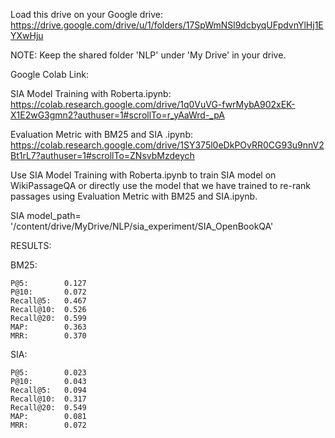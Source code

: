 Load this drive on your Google drive:
https://drive.google.com/drive/u/1/folders/17SpWmNSl9dcbyqUFpdvnYlHj1EYXwHju


NOTE: Keep the shared folder 'NLP' under 'My Drive' in your drive.

Google Colab Link:

SIA Model Training with Roberta.ipynb:          https://colab.research.google.com/drive/1q0VuVG-fwrMybA902xEK-X1E2wG3gmn2?authuser=1#scrollTo=r_yAaWrd-_pA

Evaluation Metric with BM25 and SIA .ipynb: https://colab.research.google.com/drive/1SY375l0eDkPOvRR0CG93u9nnV2Bt1rL7?authuser=1#scrollTo=ZNsvbMzdeych


Use SIA Model Training with Roberta.ipynb to train SIA model on WikiPassageQA or directly use the model that we have trained to re-rank passages using Evaluation Metric with BM25 and SIA.ipynb.

SIA model_path= '/content/drive/MyDrive/NLP/sia_experiment/SIA_OpenBookQA'

RESULTS:

  BM25:
  
    P@5:        0.127  
    P@10:       0.072
    Recall@5:   0.467
    Recall@10:  0.526
    Recall@20:  0.599
    MAP:        0.363
    MRR:        0.370
    
  SIA: 
  
    P@5:        0.023
    P@10:       0.043
    Recall@5:   0.094
    Recall@10:  0.317
    Recall@20:  0.549
    MAP:        0.081
    MRR:        0.072
